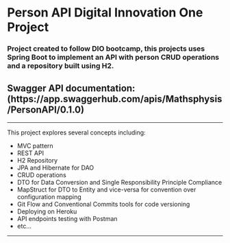 # Person API Digital Innovation One Project
<h3>Project created to follow DIO bootcamp, this projects uses Spring Boot to
implement an API with person CRUD operations and a
repository built using H2.</h3>
<h2>Swagger API documentation: (https://app.swaggerhub.com/apis/Mathsphysis/PersonAPI/0.1.0)</h2>
<hr>

This project explores several concepts including:
    
- MVC pattern
- REST API
- H2 Repository
- JPA and Hibernate for DAO
- CRUD operations
- DTO for Data Conversion and Single Responsibility Principle Compliance
- MapStruct for DTO to Entity and vice-versa for convention over configuration mapping
- Git Flow and Conventional Commits tools for code versioning
- Deploying on Heroku
- API endpoints testing with Postman
- etc...

<hr>

    
    
